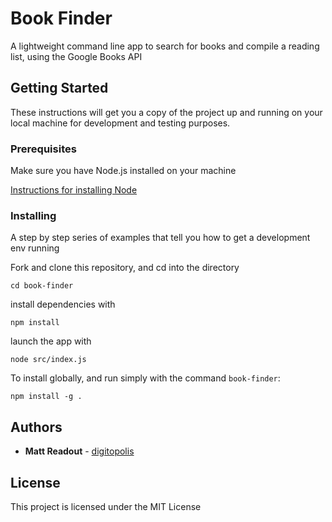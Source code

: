 # Book Finder

A lightweight command line app to search for books and compile a reading list, using the Google Books API

## Getting Started

These instructions will get you a copy of the project up and running on your local machine for development and testing purposes.

### Prerequisites

Make sure you have Node.js installed on your machine

[Instructions for installing Node](https://nodejs.org/en/download/package-manager/)

### Installing

A step by step series of examples that tell you how to get a development env running

Fork and clone this repository, and cd into the directory

```
cd book-finder
```

install dependencies with

```
npm install
```

launch the app with

```
node src/index.js
```
To install globally, and run simply with the command `book-finder`:

```
npm install -g .
```

## Authors

* **Matt Readout** - [digitopolis](https://github.com/digitopolis)

## License

This project is licensed under the MIT License

